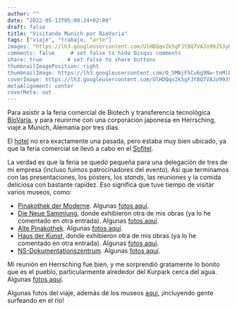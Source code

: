 ```yaml
---
author: ""
date: "2022-05-13T05:00:24+02:00"
draft: false
title: "Visitando Munich por BioVaria"
tags: ["viaje", "trabajo, "arte"]
images: "https://lh3.googleusercontent.com/UlHDQqv2k5gFJtBQ7VAJo99J53yQ40miLUJ_aqunuydh7cqN2LbW0_sOA2nrbtSZ83VrMLRmu2bXFYIxgrE2oNgByEc1zU3vKhZP8d_g-K53Mk3AD4-DuXe6CWUZ6JsHuI4V_k8VyAA=w2400"
comments: false     # set false to hide Disqus comments
share: true        # set false to share buttons
thumbnailImagePosition: right
thumbnailImage: https://lh3.googleusercontent.com/O_5MNjF5Cu6g9Nw-tnMlEXY3xLw1tL4rzRJnMMBm4Sf1mB6XOIRD7CfML11sT4h5dm8T2skmDoVfwsCKWGhLKdKdH4Hf-2TtZC3x64cNnNCezphbqEm1PUYxEgb43buB28nF8ht44aE=w2400
coverImage: https://lh3.googleusercontent.com/UlHDQqv2k5gFJtBQ7VAJo99J53yQ40miLUJ_aqunuydh7cqN2LbW0_sOA2nrbtSZ83VrMLRmu2bXFYIxgrE2oNgByEc1zU3vKhZP8d_g-K53Mk3AD4-DuXe6CWUZ6JsHuI4V_k8VyAA=w2400
metaAlignment: center
coverMeta: out
---
```


Para asistir a la feria comercial de Biotech y transferencia tecnológica [BioVaria](https://www.biovaria.org/biovaria/about-biovaria), y para reunirme con una corporación japonesa en Herrsching, viajé a Munich, Alemania por tres días.

<!--more-->

El [hotel](https://eden-hotel-wolff-munich.hotel-ds.com/en/) no era exactamente una pasada, pero estaba muy bien ubicado, ya que la feria comercial se llevó a cabo en el [Sofitel](https://www.sofitel-munich.com/).

La verdad es que la feria se quedó pequeña para una delegación de tres de mi empresa (incluso fuimos patrocinadores del evento). Así que terminamos con las presentaciones, los pósters, los *stands*, las reuniones y la comida deliciosa con bastante rapidez. Eso significa que tuve tiempo de visitar varios museos, como:

* [Pinakothek der Moderne](https://www.pinakothek-der-moderne.de/en/). Algunas [fotos aquí](https://photos.app.goo.gl/TSFMuGJEyyb9Xzvv5).
* [Die Neue Sammlung](https://dnstdm.de/), donde exhibieron otra de mis obras (ya lo he comentado en otra entrada). Algunas [fotos aquí](https://photos.app.goo.gl/K3YrBfhJL2AtGAj9A).
* [Alte Pinakothek](https://www.pinakothek.de/en). Algunas [fotos aquí](https://photos.app.goo.gl/VNUiEq9wUnG41Efu8).
* [Haus der Kunst](https://hausderkunst.de/en/), donde exhibieron otra de mis obras (ya lo he comentado en otra entrada). Algunas [fotos aquí](https://photos.app.goo.gl/8cSsn2wzJT5jzHrCA).
* [NS-Dokumentationszentrum](https://www.ns-dokuzentrum-muenchen.de/en/home/). Algunas [fotos aquí](https://photos.app.goo.gl/VgZXBECUmfFpGW1G6).

Mi reunión en Herrsching fue bien, y me sorprendió gratamente lo bonito que es el pueblo, particularmente alrededor del Kurpark cerca del agua. Algunas [fotos aquí](https://photos.app.goo.gl/6izJeNiVH4y3b48C9).

Algunas fotos del viaje, además de los museos [aquí](https://photos.app.goo.gl/UVUTLkXQH5LEGr9y8), ¡incluyendo gente surfeando en el río!
